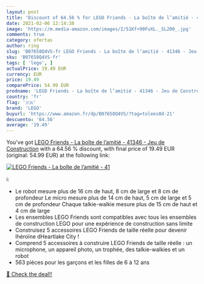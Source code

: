 ```yaml
---
layout: post
title: 'Discount of 64.56 % for LEGO Friends - La boîte de l’amitié - 41'
date: 2021-02-06 12:14:38
image: 'https://m.media-amazon.com/images/I/51Kf+90FuXL._SL200_.jpg'
comments: true
category: ofertas
author: ring
slug: 'B07658Q4VS-fr LEGO Friends - La boîte de l’amitié - 41346 - Jeu de...'
sku: 'B07658Q4VS-fr'
tags: [ 'lego', ]
actualPrice: 19.49 EUR
currency: EUR
price: 19.49
comparePrice: 54.99 EUR
prodname: 'LEGO Friends - La boîte de l’amitié - 41346 - Jeu de Construction'
country: 'fr'
flag: '🇫🇷'
brand: 'LEGO'
buyurl: 'https://www.amazon.fr/dp/B07658Q4VS/?tag=tolees0d-21'
descuento: '64.56'
average: '19.49'
---
```


You've got [LEGO Friends - La boîte de l’amitié - 41346 - Jeu de Construction](https://www.amazon.fr/dp/B07658Q4VS/?tag=tolees0d-21) with a  64.56 % discount, with final price of 19.49 EUR (original: 54.99 EUR) at the following link:

[![LEGO Friends - La boîte de l’amitié - 41](https://m.media-amazon.com/images/I/51Kf+90FuXL._SL200_.jpg)](https://www.amazon.fr/dp/B07658Q4VS/?tag=tolees0d-21)

ℹ️:

- Le robot mesure plus de 16 cm de haut, 8 cm de large et 8 cm de profondeur Le micro mesure plus de 14 cm de haut, 5 cm de large et 5 cm de profondeur Chaque talkie-walkie mesure plus de 15 cm de haut et 4 cm de large
- Les ensembles LEGO Friends sont compatibles avec tous les ensembles de construction LEGO pour une expérience de construction sans limite
- Construisez 5 accessoires LEGO Friends de taille réelle pour devenir lhéroïne dHeartlake City !
- Comprend 5 accessoires à construire LEGO Friends de taille réelle : un microphone, un appareil photo, un trophée, des talkie-walkies et un robot
- 563 pièces pour les garçons et les filles de 6 à 12 ans

[🛒 Check the deal!!](https://www.amazon.fr/dp/B07658Q4VS/?tag=tolees0d-21)
